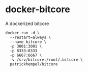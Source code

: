 # docker-bitcore
A dockerized bitcore

```
docker run -d \
  --restart=always \
  --name bitcore \
  -p 3001:3001 \
  -p 8333:8333 
  -p 6667:6667 \
  -v /srv/bitcore:/root/.bitcore \
  patrickhempel/bitcore 
```
